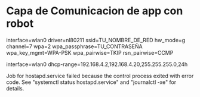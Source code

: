# Capa de Comunicacion de app con robot

interface=wlan0
driver=nl80211
ssid=TU_NOMBRE_DE_RED
hw_mode=g
channel=7
wpa=2
wpa_passphrase=TU_CONTRASEÑA
wpa_key_mgmt=WPA-PSK
wpa_pairwise=TKIP
rsn_pairwise=CCMP


interface=wlan0
dhcp-range=192.168.4.2,192.168.4.20,255.255.255.0,24h

Job for hostapd.service failed because the control process exited with error code.
See "systemctl status hostapd.service" and "journalctl -xe" for details.
